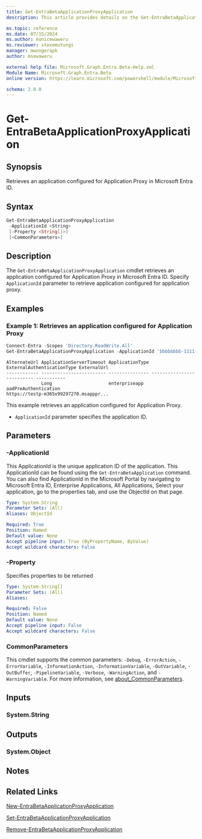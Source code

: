 ```yaml
---
title: Get-EntraBetaApplicationProxyApplication
description: This article provides details on the Get-EntraBetaApplicationProxyApplication.

ms.topic: reference
ms.date: 07/15/2024
ms.author: eunicewaweru
ms.reviewer: stevemutungi
manager: mwongerapk
author: msewaweru

external help file: Microsoft.Graph.Entra.Beta-Help.xml
Module Name: Microsoft.Graph.Entra.Beta
online version: https://learn.microsoft.com/powershell/module/Microsoft.Graph.Entra.Beta/Get-EntraBetaApplicationProxyApplication

schema: 2.0.0
---
```


# Get-EntraBetaApplicationProxyApplication

## Synopsis

Retrieves an application configured for Application Proxy in Microsoft Entra ID.

## Syntax

```powershell
Get-EntraBetaApplicationProxyApplication
 -ApplicationId <String>
 [-Property <String[]>]
 [<CommonParameters>]
```

## Description

The `Get-EntraBetaApplicationProxyApplication` cmdlet retrieves an application configured for Application Proxy in Microsoft Entra ID. Specify `ApplicationId` parameter to retrieve application configured for application proxy.

## Examples

### Example 1: Retrieves an application configured for Application Proxy

```powershell
Connect-Entra -Scopes 'Directory.ReadWrite.All'
Get-EntraBetaApplicationProxyApplication -ApplicationId 'bbbbbbbb-1111-2222-3333-cccccccccccc'
```

```Output
AlternateUrl ApplicationServerTimeout ApplicationType ExternalAuthenticationType ExternalUrl
------------ ------------------------ --------------- -------------------------- -----------
             Long                     enterpriseapp   aadPreAuthentication      
https://testp-m365x99297270.msapppr...
```

This example retrieves an application configured for Application Proxy.

- `ApplicationId` parameter specifies the application ID.

## Parameters

### -ApplicationId

This ApplicationId is the unique application ID of the application.
This ApplicationId can be found using the `Get-EntraBetaApplication` command.
You can also find ApplicationId in the Microsoft Portal by navigating to Microsoft Entra ID, Enterprise Applications, All Applications, Select your application, go to the properties tab, and use the ObjectId on that page.

```yaml
Type: System.String
Parameter Sets: (All)
Aliases: ObjectId

Required: True
Position: Named
Default value: None
Accept pipeline input: True (ByPropertyName, ByValue)
Accept wildcard characters: False
```

### -Property

Specifies properties to be returned

```yaml
Type: System.String[]
Parameter Sets: (All)
Aliases:

Required: False
Position: Named
Default value: None
Accept pipeline input: False
Accept wildcard characters: False
```

### CommonParameters

This cmdlet supports the common parameters: `-Debug`, `-ErrorAction`, `-ErrorVariable`, `-InformationAction`, `-InformationVariable`, `-OutVariable`, `-OutBuffer`, `-PipelineVariable`, `-Verbose`, `-WarningAction`, and `-WarningVariable`. For more information, see [about_CommonParameters](https://go.microsoft.com/fwlink/?LinkID=113216).

## Inputs

### System.String

## Outputs

### System.Object

## Notes

## Related Links

[New-EntraBetaApplicationProxyApplication](New-EntraBetaApplicationProxyApplication.md)

[Set-EntraBetaApplicationProxyApplication](Set-EntraBetaApplicationProxyApplication.md)

[Remove-EntraBetaApplicationProxyApplication](Remove-EntraBetaApplicationProxyApplication.md)
